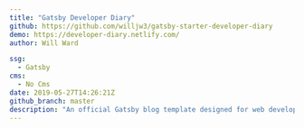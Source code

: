 ```yaml
---
title: "Gatsby Developer Diary"
github: https://github.com/willjw3/gatsby-starter-developer-diary
demo: https://developer-diary.netlify.com/
author: Will Ward

ssg:
  - Gatsby
cms:
  - No Cms
date: 2019-05-27T14:26:21Z
github_branch: master
description: "An official Gatsby blog template designed for web developers. Blazing fast, it includes beautful web developer topic tags and social-media links"
---
```

